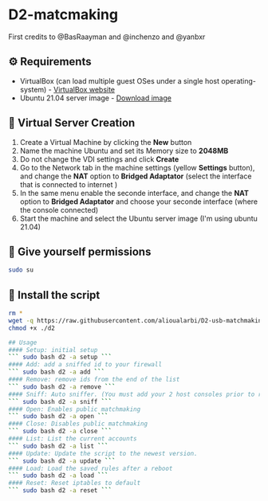 # D2-matcmaking
First credits to @BasRaayman and @inchenzo and @yanbxr

## ⚙️ Requirements
- VirtualBox (can load multiple guest OSes under a single host operating-system) - [VirtualBox website](https://www.virtualbox.org/)
- Ubuntu 21.04 server image - [Download image](https://ubuntu.com/download/desktop/thank-you/?version=21.04&architecture=amd64)

## 📁 Virtual Server Creation
1. Create a Virtual Machine by clicking the **New** button
1. Name the machine Ubuntu and set its Memory size to **2048MB**
1. Do not change the VDI settings and click **Create**
1. Go to the Network tab in the machine settings (yellow **Settings** button), and change the **NAT** option to **Bridged Adaptator** (select the interface that is connected to internet )
1. In the same menu enable the seconde interface, and change the **NAT** option to **Bridged Adaptator** and choose your seconde interface (where the console connected)
1. Start the machine and select the Ubuntu server image (I'm using ubuntu 21.04)

## 🔌 Give yourself permissions
```bash
sudo su
```

## 🤖 Install the script
```bash
rm *
wget -q https://raw.githubusercontent.com/alioualarbi/D2-usb-matchmaking/main/d2 -O ./d2
chmod +x ./d2

## Usage
#### Setup: initial setup
``` sudo bash d2 -a setup ```
#### Add: add a sniffed id to your firewall
``` sudo bash d2 -a add ```
#### Remove: remove ids from the end of the list
``` sudo bash d2 -a remove ```
#### Sniff: Auto sniffer. (You must add your 2 host consoles prior to running this)
``` sudo bash d2 -a sniff ```
#### Open: Enables public matchmaking 
``` sudo bash d2 -a open ```
#### Close: Disables public matchmaking
``` sudo bash d2 -a close ```
#### List: List the current accounts
``` sudo bash d2 -a list ```
#### Update: Update the script to the newest version.
``` sudo bash d2 -a update ```
#### Load: Load the saved rules after a reboot
``` sudo bash d2 -a load ```
#### Reset: Reset iptables to default
``` sudo bash d2 -a reset ```

